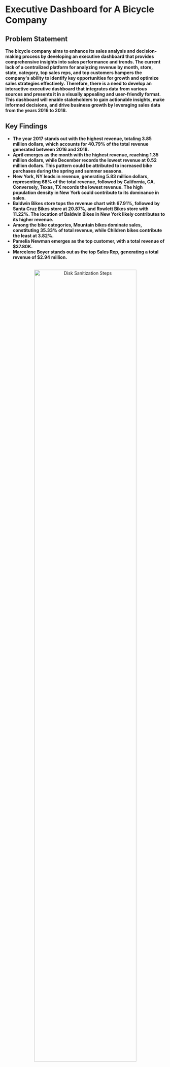 <h1>Executive Dashboard for A Bicycle Company</h1>


<h2>Problem Statement </h2>

<b>The bicycle company aims to enhance its sales analysis and decision-making process by developing an executive dashboard that provides comprehensive insights into sales performance and trends. The current lack of a centralized platform for analyzing revenue by month, store, state, category, top sales reps, and top customers hampers the company's ability to identify key opportunities for growth and optimize sales strategies effectively. Therefore, there is a need to develop an interactive executive dashboard that integrates data from various sources and presents it in a visually appealing and user-friendly format. This dashboard will enable stakeholders to gain actionable insights, make informed decisions, and drive business growth by leveraging sales data from the years 2016 to 2018.</b>



<h2>Key Findings</h2>

- <b>The year 2017 stands out with the highest revenue, totaling 3.85 million dollars, which accounts for 40.79% of the total revenue generated between 2016 and 2018.</b>
- <b>April emerges as the month with the highest revenue, reaching 1.35 million dollars, while December records the lowest revenue at 0.52 million dollars. This pattern could be attributed to increased bike purchases during the spring and summer seasons.</b>
- <b>New York, NY leads in revenue, generating 5.83 million dollars, representing 68% of the total revenue, followed by California, CA. Conversely, Texas, TX records the lowest revenue. The high population density in New York could contribute to its dominance in sales.</b>
- <b>Baldwin Bikes store tops the revenue chart with 67.91%, followed by Santa Cruz Bikes store at 20.87%, and Rowlett Bikes store with 11.22%. The location of Baldwin Bikes in New York likely contributes to its higher revenue.</b>
- <b>Among the bike categories, Mountain bikes dominate sales, constituting 35.33% of total revenue, while Children bikes contribute the least at 3.82%.</b>
- <b>Pamelia Newman emerges as the top customer, with a total revenue of $37.80K.</b>
- <b>Marcelene Boyer stands out as the top Sales Rep, generating a total revenue of $2.94 million.</b>


<p align="center">
 <br/>
<img src="https://i.imgur.com/0CBCdGt.png" height="80%" width="80%" alt="Disk Sanitization Steps"/>
<br />
<br />
  <br/>

<h2>Tools Used</h2>

- <b>Tableau</b>
- <b>SQL</b>

 


<h2>Environments Used </h2>

- <b>Tableau Public</b>
- <b>SQL Server Management Studio (SSMS)</b>
- <b>Windows 10</b> 

<b>Dashboard in Tableau [here](https://public.tableau.com/app/profile/priscilla.annor.gyamfi/viz/NewProject_17097462809220/Dashboard12)
</b>
